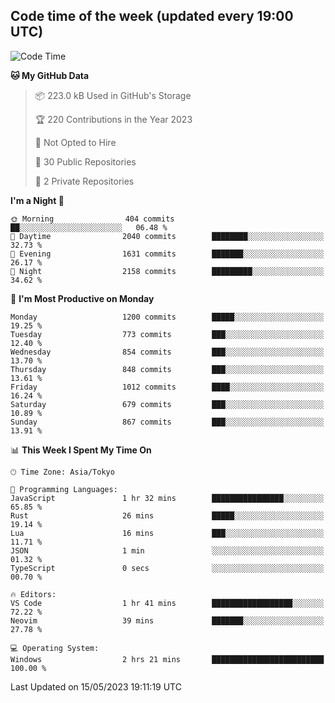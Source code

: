 ## Code time of the week (updated every 19:00 UTC)

<!--START_SECTION:waka-->
![Code Time](http://img.shields.io/badge/Code%20Time-1%2C847%20hrs%2011%20mins-blue)

**🐱 My GitHub Data** 

> 📦 223.0 kB Used in GitHub's Storage 
 > 
> 🏆 220 Contributions in the Year 2023
 > 
> 🚫 Not Opted to Hire
 > 
> 📜 30 Public Repositories 
 > 
> 🔑 2 Private Repositories 
 > 
**I'm a Night 🦉** 

```text
🌞 Morning                404 commits         ██░░░░░░░░░░░░░░░░░░░░░░░   06.48 % 
🌆 Daytime                2040 commits        ████████░░░░░░░░░░░░░░░░░   32.73 % 
🌃 Evening                1631 commits        ███████░░░░░░░░░░░░░░░░░░   26.17 % 
🌙 Night                  2158 commits        █████████░░░░░░░░░░░░░░░░   34.62 % 
```
📅 **I'm Most Productive on Monday** 

```text
Monday                   1200 commits        █████░░░░░░░░░░░░░░░░░░░░   19.25 % 
Tuesday                  773 commits         ███░░░░░░░░░░░░░░░░░░░░░░   12.40 % 
Wednesday                854 commits         ███░░░░░░░░░░░░░░░░░░░░░░   13.70 % 
Thursday                 848 commits         ███░░░░░░░░░░░░░░░░░░░░░░   13.61 % 
Friday                   1012 commits        ████░░░░░░░░░░░░░░░░░░░░░   16.24 % 
Saturday                 679 commits         ███░░░░░░░░░░░░░░░░░░░░░░   10.89 % 
Sunday                   867 commits         ███░░░░░░░░░░░░░░░░░░░░░░   13.91 % 
```


📊 **This Week I Spent My Time On** 

```text
🕑︎ Time Zone: Asia/Tokyo

💬 Programming Languages: 
JavaScript               1 hr 32 mins        ████████████████░░░░░░░░░   65.85 % 
Rust                     26 mins             █████░░░░░░░░░░░░░░░░░░░░   19.14 % 
Lua                      16 mins             ███░░░░░░░░░░░░░░░░░░░░░░   11.71 % 
JSON                     1 min               ░░░░░░░░░░░░░░░░░░░░░░░░░   01.32 % 
TypeScript               0 secs              ░░░░░░░░░░░░░░░░░░░░░░░░░   00.70 % 

🔥 Editors: 
VS Code                  1 hr 41 mins        ██████████████████░░░░░░░   72.22 % 
Neovim                   39 mins             ███████░░░░░░░░░░░░░░░░░░   27.78 % 

💻 Operating System: 
Windows                  2 hrs 21 mins       █████████████████████████   100.00 % 
```


 Last Updated on 15/05/2023 19:11:19 UTC
<!--END_SECTION:waka-->